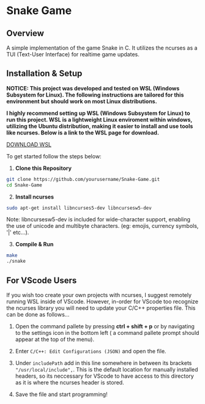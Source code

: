 # Snake Game

## **Overview**
A simple implementation of the game Snake in C. It utilizes the ncurses as a TUI (Text-User Interface) for realtime game updates.

## **Installation & Setup**
**NOTICE: This project was developed and tested on WSL (Windows Subsystem for Linux). The following instructions are tailored for this environment but should work on most Linux distributions.**

**I highly recommend setting up WSL (Windows Subsystem for Linux) to run this project. WSL is a lightweight Linux enviroment within windows, utilizing the Ubuntu distribution, making it easier to install and use tools like ncurses. Below is a link to the WSL page for download.**

[DOWNLOAD WSL](https://learn.microsoft.com/en-us/windows/wsl/install)

To get started follow the steps below:

1. **Clone this Repository**
```sh
git clone https://github.com/yourusername/Snake-Game.git
cd Snake-Game
```

2. **Install ncurses**
```sh
sudo apt-get install libncurses5-dev libncursesw5-dev
```
Note: libncursesw5-dev is included for wide-character support, enabling the use of unicode and multibyte characters. (eg: emojis, currency symbols, '|' etc...).

3. **Compile & Run**
```sh
make
./snake
```

## **For VScode Users**

If you wish too create your own projects with ncurses, I suggest remotely running WSL inside of VScode. However, in-order for VScode too recognize the ncurses library you will need to update your C/C++ properties file. This can be done as follows...

1. Open the command pallete by pressing **ctrl + shift + p** or by navigating to the settings icon in the bottom left ( a command pallete prompt should appear at the top of the menu).

2. Enter ``` C/C++: Edit Configurations (JSON) ``` and open the file.
 
3. Under ```includePath``` add in this line somewhere in between its brackets ```"/usr/local/include",```. This is the default location for manually installed headers, so its neccessary for VScode to have access to this directory as it is where the ncurses header is stored.

4. Save the file and start programming!


